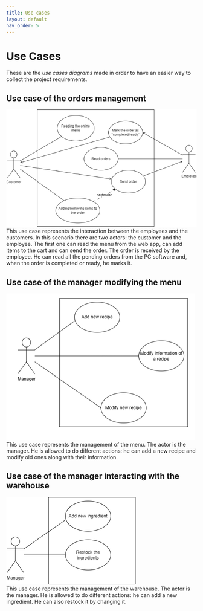 ```yaml
---
title: Use cases
layout: default
nav_order: 5
---
```

# Use Cases
These are the *use cases diagrams* made in order to have an easier way to collect the project requirements.

## Use case of the orders management
![Use case of the orders management](resources/images/use%20case%20customer-employee.png)  
This use case represents the interaction between the employees and the customers. In this scenario there are two actors: the customer and the employee. The first one can read the menu from the web app, can add items to the cart and can send the order. The order is received by the employee. He can read all the pending orders from the PC software and, when the order is completed or ready, he marks it.

## Use case of the manager modifying the menu
![Use case of the manager modifying the menu](resources/images/use%20case%20manager-menu.png)  
This use case represents the management of the menu. The actor is the manager. He is allowed to do different actions: he can add a new recipe and modify old ones along with their information.

## Use case of the manager interacting with the warehouse
![Use case 3](resources/images/use%20case%20manager-warehouse.png)  
This use case represents the management of the warehouse. The actor is the manager. He is allowed to do different actions: he can add a new ingredient. He can also restock it by changing it.